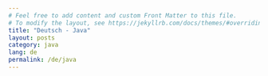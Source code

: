 ```yaml
---
# Feel free to add content and custom Front Matter to this file.
# To modify the layout, see https://jekyllrb.com/docs/themes/#overriding-theme-defaults
title: "Deutsch - Java"
layout: posts
category: java
lang: de
permalink: /de/java
---
```

